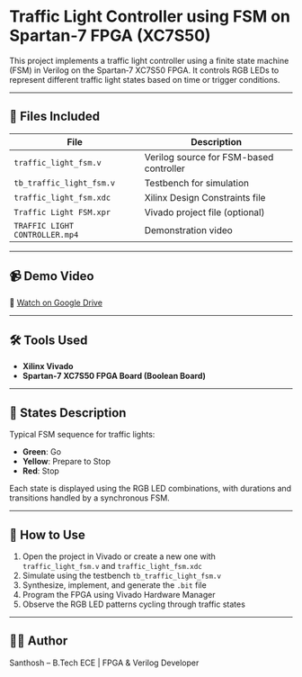 # Traffic Light Controller using FSM on Spartan‑7 FPGA (XC7S50)

This project implements a traffic light controller using a finite state machine (FSM) in Verilog on the Spartan‑7 XC7S50 FPGA. It controls RGB LEDs to represent different traffic light states based on time or trigger conditions.

---

## 📂 Files Included

| File | Description |
|------|-------------|
| `traffic_light_fsm.v` | Verilog source for FSM-based controller |
| `tb_traffic_light_fsm.v` | Testbench for simulation |
| `traffic_light_fsm.xdc` | Xilinx Design Constraints file |
| `Traffic Light FSM.xpr` | Vivado project file (optional) |
| `TRAFFIC LIGHT CONTROLLER.mp4` | Demonstration video |

---

## 📹 Demo Video

📎 [Watch on Google Drive](https://drive.google.com/file/d/1Xl5vnk4ogVeSoR0C_qZcPGISbUmAVUTz/view?usp=sharing)

---

## 🛠 Tools Used

- **Xilinx Vivado**
- **Spartan‑7 XC7S50 FPGA Board (Boolean Board)**

---

## 🚦 States Description

Typical FSM sequence for traffic lights:
- **Green**: Go
- **Yellow**: Prepare to Stop
- **Red**: Stop

Each state is displayed using the RGB LED combinations, with durations and transitions handled by a synchronous FSM.

---

## 🚀 How to Use

1. Open the project in Vivado or create a new one with `traffic_light_fsm.v` and `traffic_light_fsm.xdc`
2. Simulate using the testbench `tb_traffic_light_fsm.v`
3. Synthesize, implement, and generate the `.bit` file
4. Program the FPGA using Vivado Hardware Manager
5. Observe the RGB LED patterns cycling through traffic states

---

## 👨‍💻 Author

Santhosh – B.Tech ECE | FPGA & Verilog Developer
